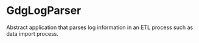 GdgLogParser
============

Abstract application that parses log information in an ETL process such as data import process.
